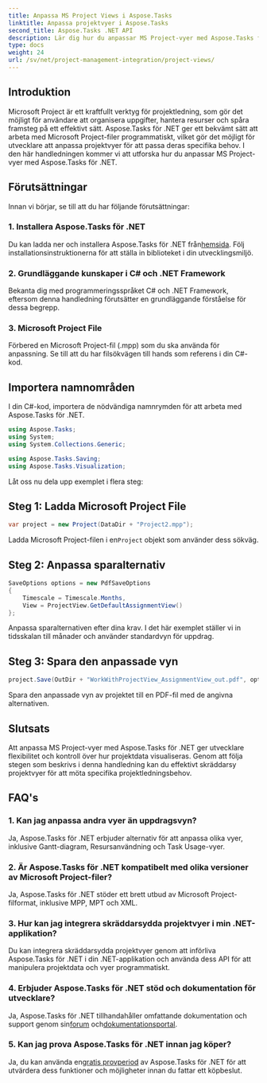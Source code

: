 ```yaml
---
title: Anpassa MS Project Views i Aspose.Tasks
linktitle: Anpassa projektvyer i Aspose.Tasks
second_title: Aspose.Tasks .NET API
description: Lär dig hur du anpassar MS Project-vyer med Aspose.Tasks för .NET. Följ vår steg-för-steg-guide för effektiv visualisering av projektledning.
type: docs
weight: 24
url: /sv/net/project-management-integration/project-views/
---
```

## Introduktion
Microsoft Project är ett kraftfullt verktyg för projektledning, som gör det möjligt för användare att organisera uppgifter, hantera resurser och spåra framsteg på ett effektivt sätt. Aspose.Tasks för .NET ger ett bekvämt sätt att arbeta med Microsoft Project-filer programmatiskt, vilket gör det möjligt för utvecklare att anpassa projektvyer för att passa deras specifika behov. I den här handledningen kommer vi att utforska hur du anpassar MS Project-vyer med Aspose.Tasks för .NET.
## Förutsättningar
Innan vi börjar, se till att du har följande förutsättningar:
### 1. Installera Aspose.Tasks för .NET
 Du kan ladda ner och installera Aspose.Tasks för .NET från[hemsida](https://releases.aspose.com/tasks/net/). Följ installationsinstruktionerna för att ställa in biblioteket i din utvecklingsmiljö.
### 2. Grundläggande kunskaper i C# och .NET Framework
Bekanta dig med programmeringsspråket C# och .NET Framework, eftersom denna handledning förutsätter en grundläggande förståelse för dessa begrepp.
### 3. Microsoft Project File
Förbered en Microsoft Project-fil (.mpp) som du ska använda för anpassning. Se till att du har filsökvägen till hands som referens i din C#-kod.
## Importera namnområden
I din C#-kod, importera de nödvändiga namnrymden för att arbeta med Aspose.Tasks för .NET.
```csharp
using Aspose.Tasks;
using System;
using System.Collections.Generic;

using Aspose.Tasks.Saving;
using Aspose.Tasks.Visualization;
```
Låt oss nu dela upp exemplet i flera steg:
## Steg 1: Ladda Microsoft Project File
```csharp
var project = new Project(DataDir + "Project2.mpp");
```
 Ladda Microsoft Project-filen i en`Project` objekt som använder dess sökväg.
## Steg 2: Anpassa sparalternativ
```csharp
SaveOptions options = new PdfSaveOptions
{
    Timescale = Timescale.Months,
    View = ProjectView.GetDefaultAssignmentView()
};
```
Anpassa sparalternativen efter dina krav. I det här exemplet ställer vi in tidsskalan till månader och använder standardvyn för uppdrag.
## Steg 3: Spara den anpassade vyn
```csharp
project.Save(OutDir + "WorkWithProjectView_AssignmentView_out.pdf", options);
```
Spara den anpassade vyn av projektet till en PDF-fil med de angivna alternativen.
## Slutsats
Att anpassa MS Project-vyer med Aspose.Tasks för .NET ger utvecklare flexibilitet och kontroll över hur projektdata visualiseras. Genom att följa stegen som beskrivs i denna handledning kan du effektivt skräddarsy projektvyer för att möta specifika projektledningsbehov.
## FAQ's
### 1. Kan jag anpassa andra vyer än uppdragsvyn?
Ja, Aspose.Tasks för .NET erbjuder alternativ för att anpassa olika vyer, inklusive Gantt-diagram, Resursanvändning och Task Usage-vyer.
### 2. Är Aspose.Tasks för .NET kompatibelt med olika versioner av Microsoft Project-filer?
Ja, Aspose.Tasks för .NET stöder ett brett utbud av Microsoft Project-filformat, inklusive MPP, MPT och XML.
### 3. Hur kan jag integrera skräddarsydda projektvyer i min .NET-applikation?
Du kan integrera skräddarsydda projektvyer genom att införliva Aspose.Tasks för .NET i din .NET-applikation och använda dess API för att manipulera projektdata och vyer programmatiskt.
### 4. Erbjuder Aspose.Tasks för .NET stöd och dokumentation för utvecklare?
 Ja, Aspose.Tasks för .NET tillhandahåller omfattande dokumentation och support genom sin[forum](https://forum.aspose.com/c/tasks/15) och[dokumentationsportal](https://reference.aspose.com/tasks/net/).
### 5. Kan jag prova Aspose.Tasks för .NET innan jag köper?
 Ja, du kan använda en[gratis provperiod](https://releases.aspose.com/) av Aspose.Tasks för .NET för att utvärdera dess funktioner och möjligheter innan du fattar ett köpbeslut.